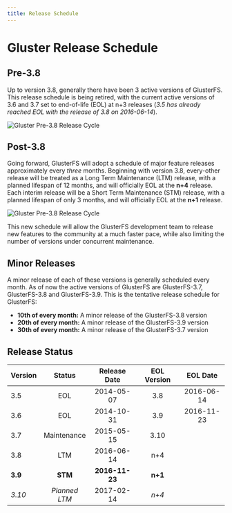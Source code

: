 ```yaml
---
title: Release Schedule
---
```


# Gluster Release Schedule

## Pre-3.8

Up to version 3.8, generally there have been 3 active versions of GlusterFS. This release schedule is being retired, with the current active versions of 3.6 and 3.7 set to end-of-life (EOL) at n+3 releases (*3.5 has already reached EOL with the release of 3.8 on 2016-06-14*).

![Gluster Pre-3.8 Release Cycle](/images/gluster_pre-3.8_release_cycle-v2.png "Gluster Pre-3.8 Release Cycle")

## Post-3.8

Going forward, GlusterFS will adopt a schedule of major feature releases approximately every *three* months. Beginning with version 3.8, every-other release will be treated as a Long Term Maintenance (LTM) release, with a planned lifespan of 12 months, and will officially EOL at the **n+4** release. Each interim release will be a Short Term Maintenance (STM) release, with a planned lifespan of only 3 months, and will officially EOL at the **n+1** release.

![Gluster Pre-3.8 Release Cycle](/images/gluster_post-3.8_release_cycle-v2.png "Gluster Post-3.8 Release Cycle")

This new schedule will allow the GlusterFS development team to release new features to the community at a much faster pace, while also limiting the number of versions under concurrent maintenance.

## Minor Releases

A minor release of each of these
versions is generally scheduled every month. As of now the active versions of
GlusterFS are GlusterFS-3.7, GlusterFS-3.8 and GlusterFS-3.9.
This is the tentative release schedule for GlusterFS:

  * **10th of every month:** A minor release of the GlusterFS-3.8 version
  * **20th of every month:** A minor release of the GlusterFS-3.9 version
  * **30th of every month:** A minor release of the GlusterFS-3.7 version

## Release Status

| Version | Status          | Release Date   | EOL Version | EOL Date   |
| ------- |:---------------:|:--------------:|:-----------:|:----------:|
| 3.5     | EOL             | 2014-05-07     | 3.8         | 2016-06-14 |
| 3.6     | EOL             | 2014-10-31     | 3.9         | 2016-11-23 |
| 3.7     | Maintenance     | 2015-05-15     | 3.10        |            |
| 3.8     | LTM             | 2016-06-14     | n+4         |            |
| **3.9** | **STM**         | **2016-11-23** | **n+1**     |            |
| *3.10*  | *Planned LTM*   | 2017-02-14     | *n+4*       |            |
